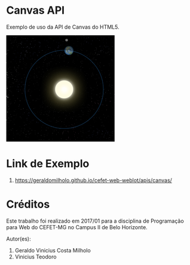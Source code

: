# Canvas API

Exemplo de uso da API de Canvas do HTML5. 

![](images/screenshot.png)

# Link de Exemplo

1. https://geraldomilholo.github.io/cefet-web-weblot/apis/canvas/

# Créditos

Este trabalho foi realizado em 2017/01 para a disciplina de Programação para Web do CEFET-MG no Campus II de Belo Horizonte.

Autor(es):

1. Geraldo Vinicius Costa Milholo
2. Vinicius Teodoro